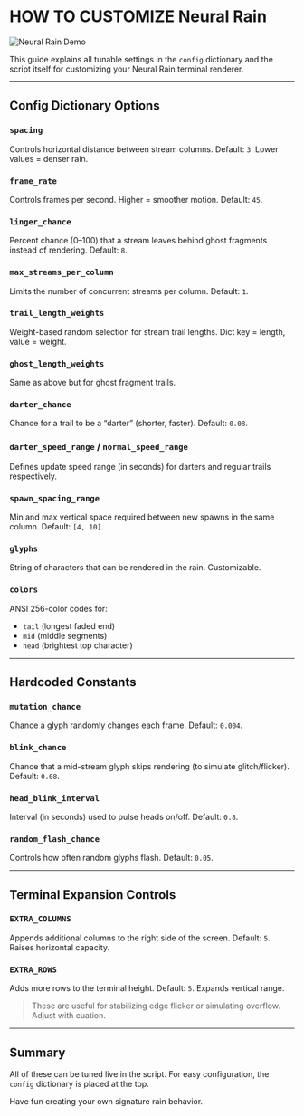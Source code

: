 # HOW TO CUSTOMIZE Neural Rain

![Neural Rain Demo](demo.gif)

This guide explains all tunable settings in the `config` dictionary and the script itself for customizing your Neural Rain terminal renderer.

---

## Config Dictionary Options

### `spacing`
Controls horizontal distance between stream columns. Default: `3`. Lower values = denser rain.

### `frame_rate`
Controls frames per second. Higher = smoother motion. Default: `45`.

### `linger_chance`
Percent chance (0–100) that a stream leaves behind ghost fragments instead of rendering. Default: `8`.

### `max_streams_per_column`
Limits the number of concurrent streams per column. Default: `1`.

### `trail_length_weights`
Weight-based random selection for stream trail lengths. Dict key = length, value = weight.

### `ghost_length_weights`
Same as above but for ghost fragment trails.

### `darter_chance`
Chance for a trail to be a “darter” (shorter, faster). Default: `0.08`.

### `darter_speed_range` / `normal_speed_range`
Defines update speed range (in seconds) for darters and regular trails respectively.

### `spawn_spacing_range`
Min and max vertical space required between new spawns in the same column. Default: `[4, 10]`.

### `glyphs`
String of characters that can be rendered in the rain. Customizable.

### `colors`
ANSI 256-color codes for:
- `tail` (longest faded end)
- `mid` (middle segments)
- `head` (brightest top character)

---

## Hardcoded Constants

### `mutation_chance`
Chance a glyph randomly changes each frame. Default: `0.004`.

### `blink_chance`
Chance that a mid-stream glyph skips rendering (to simulate glitch/flicker). Default: `0.08`.

### `head_blink_interval`
Interval (in seconds) used to pulse heads on/off. Default: `0.8`.

### `random_flash_chance`
Controls how often random glyphs flash. Default: `0.05`.

---

## Terminal Expansion Controls

### `EXTRA_COLUMNS`
Appends additional columns to the right side of the screen. Default: `5`. Raises horizontal capacity.

### `EXTRA_ROWS`
Adds more rows to the terminal height. Default: `5`. Expands vertical range.

> These are useful for stabilizing edge flicker or simulating overflow. Adjust with cuation.

---

## Summary

All of these can be tuned live in the script. For easy configuration, the `config` dictionary is placed at the top.

Have fun creating your own signature rain behavior.